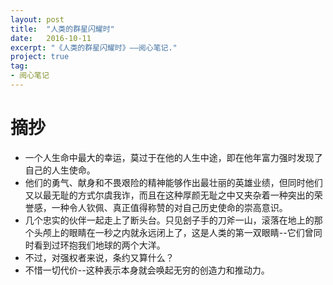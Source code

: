 ```yaml
---
layout: post
title:  "人类的群星闪耀时"
date:   2016-10-11
excerpt: "《人类的群星闪耀时》——阅心笔记."
project: true
tag:
- 阅心笔记 
---
```


# 摘抄

* 一个人生命中最大的幸运，莫过于在他的人生中途，即在他年富力强时发现了自己的人生使命。
* 他们的勇气、献身和不畏艰险的精神能够作出最壮丽的英雄业绩，但同时他们又以最无耻的方式尔虞我诈，而且在这种厚颜无耻之中又夹杂着一种突出的荣誉感，一种令人钦佩、真正值得称赞的对自己历史使命的崇高意识。
* 几个忠实的伙伴一起走上了断头台。只见刽子手的刀斧一山，滚落在地上的那个头颅上的眼睛在一秒之内就永远闭上了，这是人类的第一双眼睛--它们曾同时看到过环抱我们地球的两个大洋。
* 不过，对强权者来说，条约又算什么？
* 不惜一切代价--这种表示本身就会唤起无穷的创造力和推动力。
